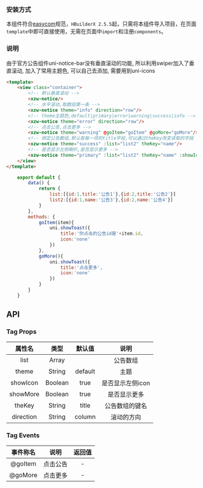 ### 安装方式

本组件符合[easycom](https://uniapp.dcloud.io/collocation/pages?id=easycom)规范，`HBuilderX 2.5.5`起，只需将本组件导入项目，在页面`template`中即可直接使用，无需在页面中`import`和注册`components`。

### 说明
由于官方公告组件uni-notice-bar没有垂直滚动的功能, 所以利用swiper加入了垂直滚动, 加入了常用主题色, 可以自己去添加, 需要用到uni-icons

```html
<template>
	<view class="container">
		<!-- 默认垂直滚动 -->
		<xzw-notice/>
		<!-- 水平滚动,取数组第一条 -->
		<xzw-notice theme="info" direction="row"/>
		<!-- theme主题色,default|primary|error|warning|success|info -->
		<xzw-notice theme="error" direction="row"/>
		<!-- 点击公告,点击更多 -->
		<xzw-notice theme="warning" @goItem="goItem" @goMore="goMore"/>
		<!-- 绑定公告数组,默认取每一项的title字段,可以通过theKey改变读取的字段 -->
		<xzw-notice theme="success" :list="list2" theKey="name"/>
		<!-- 是否显示左侧喇叭,是否显示更多 -->
		<xzw-notice theme="primary" :list="list2" theKey="name" :showIcon="false" :showMore="false"/>
	</view>
</template>

```

```javascript
	export default {
		data() {
			return {
				list:[{id:1,title:'公告1'},{id:2,title:'公告2'}]
				list2:[{id:1,name:'公告3'},{id:2,name:'公告4'}]
			}
		},
		methods: {
			goItem(item){
				uni.showToast({
					title:'你点击的公告id是'+item.id,
					icon:'none'
				})
			},
			goMore(){
				uni.showToast({
					title:'点击更多',
					icon:'none'
				})
			}
		}
	}
```



## API

### Tag Props

|属性名		  |类型		 |默认值	    |说明				|							
|:-:		  |:-:		 |:-:		|:-:				|								
|list		  |Array	 |			|公告数组			|										
|theme	  	  |String	 |default   |主题			    |	
|showIcon	  |Boolean	 |true      |是否显示左侧icon	|
|showMore     |Boolean   |true      |是否显示更多		|						
|theKey	      |String    |title	    |公告数组的键名	    |													
|direction    |String    |column	|滚动的方向          |


### Tag Events

|事件称名		|说明				|返回值	|
|:-:			|:-:				|:-:	|
|@goItem		|点击公告			|-		|
|@goMore	    |点击更多			|-		|

